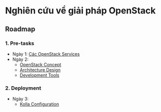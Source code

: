 # Nghiên cứu về giải pháp OpenStack

## Roadmap

### 1. Pre-tasks

* Ngày 1: [Các OpenStack Services](./pre-tasks/openstack-services/README.md)
* Ngày 2: 
  * [OpenStack Concept](./pre-tasks/openstack-concept/README.md)
  * [Architecture Design](./pre-tasks/architecture-design/README.md)
  * [Development Tools](./pre-tasks/deployment-tools/README.md)

### 2. Deployment

* Ngày 3:
  * [Kolla Configuration](./deployment/kolla-configuration/README.md)